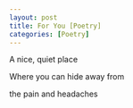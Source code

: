 ```yaml
---
layout: post
title: For You [Poetry]
categories: [Poetry]
---
```

<p class="has-text-align-center">
  A nice, quiet place
</p>

<p class="has-text-align-center">
  Where you can hide away from
</p>

<p class="has-text-align-center">
  the pain and headaches
</p>